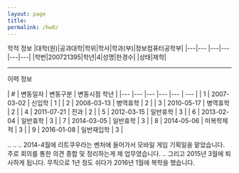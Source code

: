 ```yaml
---
layout: page
title:  
permalink: /hw0/
---
```





학적 정보
|대학(원)|공과대학|학위|학사|학과(부)|정보컴퓨터공학부|
|---|---          |---|---|---|---|
|학번|200721395|학년|4|성명|한경수|
|상태|재학|

---------------------------


이력 정보

| # 	|  변동일자 	|  변동구분 	| 변동시점 학년  	|
|---	|---	|---	|---	|---	| --- |
| 1      	| 2007-03-02  	| 신입학  	| 1  	|
| 2      	| 2008-03-13  	| 병역휴학  	| 2  	|
| 3      	| 2010-05-17  	| 병역휴학  	| 2  	|
| 4      	| 2011-07-21  	| 전과  	| 2  	|
| 5      	| 2012-03-15  	| 일반휴학  	| 3  	|
| 6      	| 2013-02-04  	| 일반휴학  	| 3  	|
| 7      	| 2014-03-05  	| 일반휴학  	| 3  	|
| 8      	| 2014-05-06  	| 미복학제적  	| 3  	|
| 9      	| 2016-01-08  	| 일반재입학  	| 3  	|

..
..
..
2014-4월에 리트쿠우라는 벤처에 들어가서 모바일 게임 기획일을 맡았습니다. 주로 회의를 통한 의견 종합 및 정리하는게 제 업무였습니다. ..
그리고 2015년 3월에 퇴사하게 됩니다. 무직으로 1년 정도 쉬다가 2016년 1월에 복학을 했습니다.
